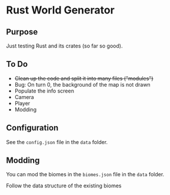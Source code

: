 # Rust World Generator

## Purpose

Just testing Rust and its crates (so far so good).

## To Do

* ~~Clean up the code and split it into many files ("modules")~~
* Bug: On turn 0, the background of the map is not drawn
* Populate the info screen
* Camera
* Player
* Modding

## Configuration

See the `config.json` file in the `data` folder.

## Modding

You can mod the biomes in the `biomes.json` file in the `data` folder.

Follow the data structure of the existing biomes
